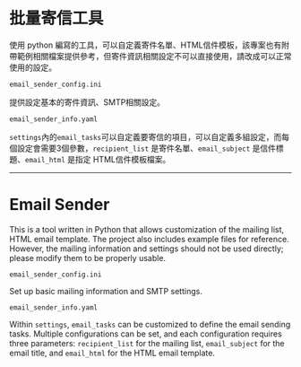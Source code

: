 # 批量寄信工具

使用 python 編寫的工具，可以自定義寄件名單、HTML信件模板，該專案也有附帶範例相關檔案提供參考，但寄件資訊相關設定不可以直接使用，請改成可以正常使用的設定。

`email_sender_config.ini`

提供設定基本的寄件資訊、SMTP相關設定。

`email_sender_info.yaml`

`settings`內的`email_tasks`可以自定義要寄信的項目，可以自定義多組設定，而每個設定會需要3個參數，`recipient_list` 是寄件名單、`email_subject` 是信件標題、`email_html` 是指定 HTML信件模板檔案。

---

# Email Sender

This is a tool written in Python that allows customization of the mailing list, HTML email template. The project also includes example files for reference. However, the mailing information and settings should not be used directly; please modify them to be properly usable.

`email_sender_config.ini`

Set up basic mailing information and SMTP settings.

`email_sender_info.yaml`

Within `settings`, `email_tasks` can be customized to define the email sending tasks. Multiple configurations can be set, and each configuration requires three parameters: `recipient_list` for the mailing list, `email_subject` for the email title, and `email_html` for the HTML email template.
